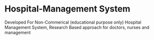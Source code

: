 # Hospital-Management System
  Developed For Non-Commerical (educational purpose only)
Hospital Management System, Research Based approach for doctors, nurses and management
